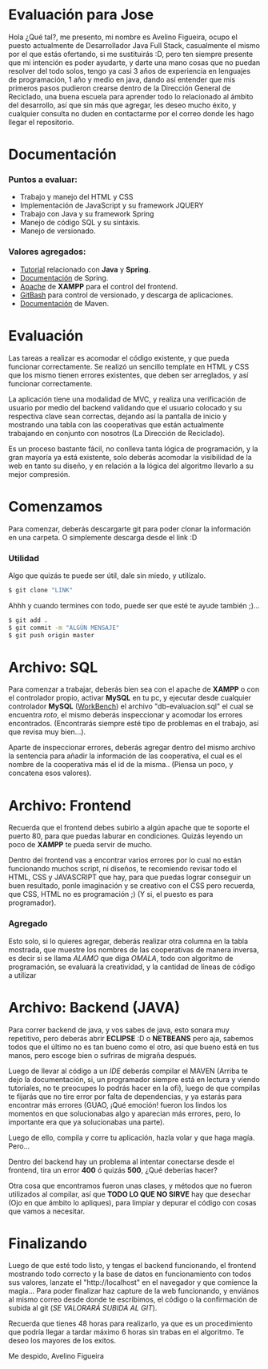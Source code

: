 # Evaluación para Jose

Hola ¿Qué tal?, me presento, mi nombre es Avelino Figueira, ocupo el puesto actualmente de Desarrollador Java Full Stack, casualmente el mismo por el que estás ofertando, si me sustituirás :D, pero ten siempre presente que mi intención es poder ayudarte, y darte una mano cosas que no puedan resolver del todo solos, tengo ya casi 3 años de experiencia en lenguajes de programación, 1 año y medio en java, dando así entender que mis primeros pasos pudieron crearse dentro de la Dirección General de Reciclado, una buena escuela para aprender todo lo relacionado al ámbito del desarrollo, así que sin más que agregar, les deseo mucho éxito, y cualquier consulta no duden en contactarme por el correo donde les hago llegar el repositorio.

# Documentación

### Puntos a evaluar:
- Trabajo y manejo del HTML y CSS
- Implementación de JavaScript y su framework JQUERY
- Trabajo con Java y su framework Spring
- Manejo de código SQL y su sintáxis.
- Manejo de versionado.

### Valores agregados:
- [Tutorial](https://www.youtube.com/watch?v=cqsTqRoZXvE) relacionado con **Java** y **Spring**.
- [Documentación](https://spring.io/docs) de Spring.
- [Apache](https://www.apachefriends.org/es/index.html) de **XAMPP** para el control del frontend.
- [GitBash](https://github.com/git-for-windows) para control de versionado, y descarga de aplicaciones.
- [Documentación](https://maven.apache.org/guides/index.html) de Maven.

# Evaluación

Las tareas a realizar es acomodar el código existente, y que pueda funcionar correctamente. Se realizó un sencillo template en HTML y CSS que los mismo tienen errores existentes, que deben ser arreglados, y así funcionar correctamente.

La aplicación tiene una modalidad de MVC, y realiza una verificación de usuario por medio del backend validando que el usuario colocado y su respectiva clave sean correctas, dejando así la pantalla de inicio y mostrando una tabla con las cooperativas que están actualmente trabajando en conjunto con nosotros (La Dirección de Reciclado).

Es un proceso bastante fácil, no conlleva tanta lógica de programación, y la gran mayoría ya está existente, solo deberás acomodar la visibilidad de la web en tanto su diseño, y en relación a la lógica del algoritmo llevarlo a su mejor compresión.

# Comenzamos

Para comenzar, deberás descargarte git para poder clonar la información en una carpeta. O simplemente descarga desde el link :D

### Utilidad

Algo que quizás te puede ser útil, dale sin miedo, y utilízalo.

```sh
$ git clone "LINK"
```

Ahhh y cuando termines con todo, puede ser que esté te ayude también ;)...

```sh
$ git add .
$ git commit -m "ALGÚN MENSAJE"
$ git push origin master
```



# Archivo: SQL

Para comenzar a trabajar, deberás bien sea con el apache de **XAMPP** o con el controlador propio, activar **MySQL** en tu pc, y ejecutar desde cualquier controlador **MySQL** ([WorkBench](https://www.mysql.com/products/workbench/)) el archivo "db-evaluacion.sql" el cual se encuentra *roto*, el mismo deberás inspeccionar y acomodar los errores encontrados. (Encontrarás siempre esté tipo de problemas en el trabajo, así que revisa muy bien...).

Aparte de inspeccionar errores, deberás agregar dentro del mismo archivo la sentencia para añadir la información de las cooperativa, el cual es el nombre de la cooperativa más el id de la misma.. (Piensa un poco, y concatena esos valores).

# Archivo: Frontend

Recuerda que el frontend debes subirlo a algún apache que te soporte el puerto 80, para que puedas laburar en condiciones. Quizás leyendo un poco de **XAMPP** te pueda servir de mucho. 

Dentro del frontend vas a encontrar varios errores por lo cual no están funcionando muchos script, ni diseños, te recomiendo revisar todo el HTML, CSS y JAVASCRIPT que hay, para que puedas lograr conseguir un buen resultado, ponle imaginación y se creativo con el CSS pero recuerda, que CSS, HTML no es programación ;) (Y si, el puesto es para programador).

### Agregado

Esto solo, si lo quieres agregar, deberás realizar otra columna en la tabla mostrada, que muestre los nombres de las cooperativas de manera inversa, es decir si se llama *ALAMO* que diga *OMALA*, todo con algoritmo de programación, se evaluará la creatividad, y la cantidad de líneas de código a utilizar

# Archivo: Backend (JAVA)

Para correr backend de java, y vos sabes de java, esto sonara muy repetitivo, pero deberás abrir **ECLIPSE** :D o **NETBEANS** pero aja, sabemos todos que el último no es tan bueno como el otro, así que bueno está en tus manos, pero escoge bien o sufriras de migraña después. 

Luego de llevar al código a un *IDE* deberás compilar el MAVEN (Arriba te dejo la documentación, si, un programador siempre está en lectura y viendo tutoriales, no te preocupes lo podrás hacer en la ofi), luego de que compilas te fijarás que no tire error por falta de dependencias, y ya estarás para encontrar más errores (GUAO, ¡Qué emoción! fueron los lindos los momentos en que solucionabas algo y aparecian más errores, pero, lo importante era que ya solucionabas una parte).

Luego de ello, compila y corre tu aplicación, hazla volar y que haga magía. Pero...

Dentro del backend hay un problema al intentar conectarse desde el frontend, tira un error **400** ó quizás **500**, ¿Qué deberías hacer?

Otra cosa que encontramos fueron unas clases, y métodos que no fueron utilizados al compilar, así que **TODO LO QUE NO SIRVE** hay que desechar (Ojo en que ámbito lo apliques), para limpiar y depurar el código con cosas que vamos a necesitar.

# Finalizando

Luego de que esté todo listo, y tengas el backend funcionando, el frontend mostrando todo correcto y la base de datos en funcionamiento con todos sus valores, lanzate el "http://localhost" en el navegador y que comience la magia... Para poder finalizar haz capture de la web funcionando, y enviános al mismo correo desde donde te escribimos, el código o la confirmación de subida al git (*SE VALORARÁ SUBIDA AL GIT*). 

Recuerda que tienes 48 horas para realizarlo, ya que es un procedimiento que podría llegar a tardar máximo 6 horas sin trabas en el algoritmo. Te deseo los mayores de los exitos.

Me despido,
Avelino Figueira